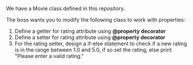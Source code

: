 We have a Movie class defined in this repository.

The boss wants you to modify the following class to work with properties:
1. Define a getter for rating attribute using **@property decorator**
2. Define a setter for rating attribute using **@property decorator**
3. For the rating setter, design a if-else statement to check if a new rating is in the range between 1.0 and 5.0, if so set the rating, else print "Please enter a valid rating."
